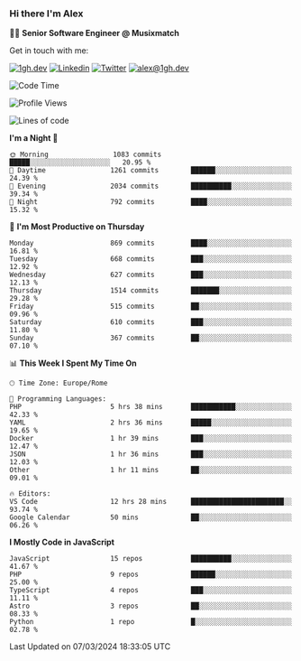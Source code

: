 ### Hi there I'm Alex

👨‍💻 __Senior Software Engineer @ Musixmatch__

Get in touch with me:

[![1gh.dev](https://img.shields.io/static/v1?label=1gh.dev&message=%20&color=red&logo=&style=flat-square&logoColor=white)](https://www.1gh.dev/)
[![Linkedin](https://img.shields.io/static/v1?label=Linkedin&message=%20&color=blue&logo=Linkedin&style=flat-square&logoColor=white)](https://linkedin.com/in/alexghirelli)
[![Twitter](https://img.shields.io/static/v1?label=Twitter&message=%20&color=blue&logo=Twitter&style=flat-square&logoColor=white)](https://twitter.com/alexGhirelli)
[![alex@1gh.dev](https://img.shields.io/static/v1?label=alex@1gh.dev&message=%20&color=red&logo=gmail&style=flat-square&logoColor=white)](mailto:alex@1gh.dev)

<!--START_SECTION:waka-->
![Code Time](http://img.shields.io/badge/Code%20Time-7%2C769%20hrs%2044%20mins-blue)

![Profile Views](http://img.shields.io/badge/Profile%20Views-0-blue)

![Lines of code](https://img.shields.io/badge/From%20Hello%20World%20I%27ve%20Written-25.5%20million%20lines%20of%20code-blue)

**I'm a Night 🦉** 

```text
🌞 Morning                1083 commits        █████░░░░░░░░░░░░░░░░░░░░   20.95 % 
🌆 Daytime                1261 commits        ██████░░░░░░░░░░░░░░░░░░░   24.39 % 
🌃 Evening                2034 commits        ██████████░░░░░░░░░░░░░░░   39.34 % 
🌙 Night                  792 commits         ████░░░░░░░░░░░░░░░░░░░░░   15.32 % 
```
📅 **I'm Most Productive on Thursday** 

```text
Monday                   869 commits         ████░░░░░░░░░░░░░░░░░░░░░   16.81 % 
Tuesday                  668 commits         ███░░░░░░░░░░░░░░░░░░░░░░   12.92 % 
Wednesday                627 commits         ███░░░░░░░░░░░░░░░░░░░░░░   12.13 % 
Thursday                 1514 commits        ███████░░░░░░░░░░░░░░░░░░   29.28 % 
Friday                   515 commits         ██░░░░░░░░░░░░░░░░░░░░░░░   09.96 % 
Saturday                 610 commits         ███░░░░░░░░░░░░░░░░░░░░░░   11.80 % 
Sunday                   367 commits         ██░░░░░░░░░░░░░░░░░░░░░░░   07.10 % 
```


📊 **This Week I Spent My Time On** 

```text
🕑︎ Time Zone: Europe/Rome

💬 Programming Languages: 
PHP                      5 hrs 38 mins       ███████████░░░░░░░░░░░░░░   42.33 % 
YAML                     2 hrs 36 mins       █████░░░░░░░░░░░░░░░░░░░░   19.65 % 
Docker                   1 hr 39 mins        ███░░░░░░░░░░░░░░░░░░░░░░   12.47 % 
JSON                     1 hr 36 mins        ███░░░░░░░░░░░░░░░░░░░░░░   12.03 % 
Other                    1 hr 11 mins        ██░░░░░░░░░░░░░░░░░░░░░░░   09.01 % 

🔥 Editors: 
VS Code                  12 hrs 28 mins      ███████████████████████░░   93.74 % 
Google Calendar          50 mins             ██░░░░░░░░░░░░░░░░░░░░░░░   06.26 % 
```

**I Mostly Code in JavaScript** 

```text
JavaScript               15 repos            ██████████░░░░░░░░░░░░░░░   41.67 % 
PHP                      9 repos             ██████░░░░░░░░░░░░░░░░░░░   25.00 % 
TypeScript               4 repos             ███░░░░░░░░░░░░░░░░░░░░░░   11.11 % 
Astro                    3 repos             ██░░░░░░░░░░░░░░░░░░░░░░░   08.33 % 
Python                   1 repo              █░░░░░░░░░░░░░░░░░░░░░░░░   02.78 % 
```




 Last Updated on 07/03/2024 18:33:05 UTC
<!--END_SECTION:waka-->
